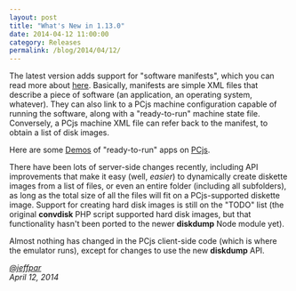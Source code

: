 ```yaml
---
layout: post
title: "What's New in 1.13.0"
date: 2014-04-12 11:00:00
category: Releases
permalink: /blog/2014/04/12/
---
```


The latest version adds support for "software manifests", which you can read more about [here](/apps/).  Basically, manifests
are simple XML files that describe a piece of software (an application, an operating system, whatever).  They can also
link to a PCjs machine configuration capable of running the software, along with a "ready-to-run" machine state file.
Conversely, a PCjs machine XML file can refer back to the manifest, to obtain a list of disk images.

Here are some [Demos](/apps/pcx86/) of "ready-to-run" apps on [PCjs](/docs/about/). 

There have been lots of server-side changes recently, including API improvements that make it easy (well, *easier*)
to dynamically create diskette images from a list of files, or even an entire folder (including all subfolders),
as long as the total size of all the files will fit on a PCjs-supported diskette image.  Support for creating hard disk
images is still on the "TODO" list (the original **convdisk** PHP script supported hard disk images, but that functionality
hasn't been ported to the newer **diskdump** Node module yet).

Almost nothing has changed in the PCjs client-side code (which is where the emulator runs), except for changes to use
the new **diskdump** API.

*[@jeffpar](http://twitter.com/jeffpar)*  
*April 12, 2014*
